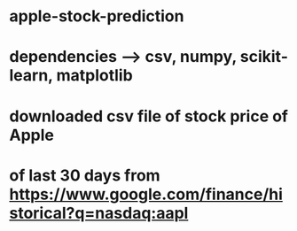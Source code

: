 # apple-stock-prediction
# dependencies --> csv, numpy, scikit-learn, matplotlib
# downloaded csv file of stock price of Apple
# of last 30 days from https://www.google.com/finance/historical?q=nasdaq:aapl
